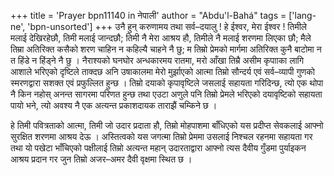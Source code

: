 +++
title = 'Prayer bpn11140 in नेपाली'
author = "Abdu'l-Bahá"
tags = ['lang-ne', 'bpn-unsorted']
+++
उनै हुन् करुणामय तथा सर्व–दयालु ! हे ईश्वर, मेरा ईश्वर ! तिमीले मलाई देखिरहेछौ, तिमी मलाई जान्दछौ; तिमी नै मेरा आश्रय हौ, तिमीले नै मलाई शरणमा लिएका छौ; मैले तिम्रा अतिरिक्त कसैको शरण चाहिन न कहिल्यै चाहने नै छु; म तिम्रो प्रेमको मार्गमा अतिरिक्त कुनै बाटोमा न त हिंडे न हिंड्ने नै छु । नैराश्यको घनघोर अन्धकारमय रातमा, मरो आँखा तिम्रै असीम कृपााका लागि आशाले भरिएको दृष्टिले ताक्दछ अनि उषाकालमा मेरो मुर्झाएको आत्मा तिम्रो सौन्दर्य एवं सर्व–व्यापी गुणको स्मरणद्वारा सशक्त एवं प्रफुल्लित हुन्छ । तिम्रो दयाको कृपावृष्टिले जसलाई सहायता गरिदिन्छ, त्यो एक थोपा नै किन नहोस् अनन्त सागरमा परिणत हुन्छ तथा एउटा अणुले पनि तिम्रो प्रेमले भरिएको दयावृष्टिको सहायता पायो भने, त्यो अवश्य नै एक अत्यन्त प्रकाशदायक ताराझैं चम्किने छ । 

हे तिमी पवित्रताको आत्मा, तिमी जो उदार प्रदाता हौ, तिम्रो मोहपाशमा बाँधिएको यस प्रदीप्त सेवकलाई आफ्नो सुरक्षित शरणमा आश्रय देऊ । अस्तित्वको यस जगत्मा तिम्रो प्रेममा उसलाई निश्चल रहनमा सहायता गर तथा यो पखेटा भाँचिएको पक्षीलाई तिम्रो अत्यन्त महान् उदारताद्वारा आफ्नो त्यस दैवीय गुँडमा पुर्याइकन आश्रय प्रदान गर जुन तिम्रो अजर–अमर दैवी वृक्षमा स्थित छ ।
